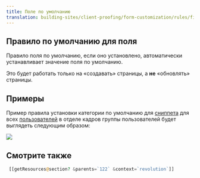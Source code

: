 ```yaml
---
title: Поле по умолчанию
translation: building-sites/client-proofing/form-customization/rules/field-default
---
```


## Правило по умолчанию для поля

Правило поля по умолчанию, если оно установлено, автоматически устанавливает значение поля по умолчанию.

Это будет работать только на «создавать» страницы, а **не** «обновлять» страницы.

## Примеры

Пример правила установки категории по умолчанию для [сниппета](display/revolution20/Snippets "сниппет") для всех [пользователей](display/revolution20/Users "пользователей") в отделе кадров группы пользователей будет выглядеть следующим образом:

![](/download/attachments/18678093/fc-fieldDefault1.png?version=1&modificationDate=1280152835000)

## Смотрите также

```php
 [[getResources@section? &parents=`122` &context=`revolution`]]
```
